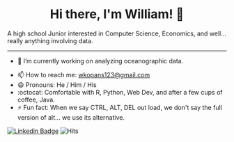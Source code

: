 <h1 align="center"> Hi there, I'm William! 👋 </h1>   
  <p>A high school Junior interested in Computer Science, Economics, and well... really anything involving data.</p>
  
---

- 🔭  I’m currently working on analyzing oceanographic data.
<!--- - 🌱  I’m currently studying Microeconomics at Harvard -->
- 📫  How to reach me: wkopans123@gmail.com
- 😄  Pronouns: He / Him / His
- :octocat: Comfortable with R, Python, Web Dev, and after a few cups of coffee, Java.
- ⚡ Fun fact: When we say CTRL, ALT, DEL out load, we don't say the full version of alt... we use its alternative.




<!--- 
- 👯 I’m looking to collaborate on ...
- 🤔 I’m looking for help with ...
- 💬 Ask me about ...
-->
[![Linkedin Badge](https://img.shields.io/badge/-WilliamKopans-blue?style=flat-square&logo=Linkedin&logoColor=white&link=https://www.linkedin.com/in/william-kopans/)](https://www.linkedin.com/in/william-kopans/)  ![Hits](https://hitcounter.pythonanywhere.com/count/tag.svg?url=https%3A%2F%2Fgithub.com%2FWilliamKopans) 
<!--- Credit for counter:
https://hitcounter.pythonanywhere.com/
-->


<!--- 
In the future may want to emulate this:
https://github.com/jonocarroll
-->
